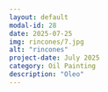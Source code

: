 ```yaml
---
layout: default
modal-id: 28
date: 2025-07-25
img: rincones/7.jpg
alt: "rincones"
project-date: July 2025
category: Oil Painting
description: "Oleo"
---
```

